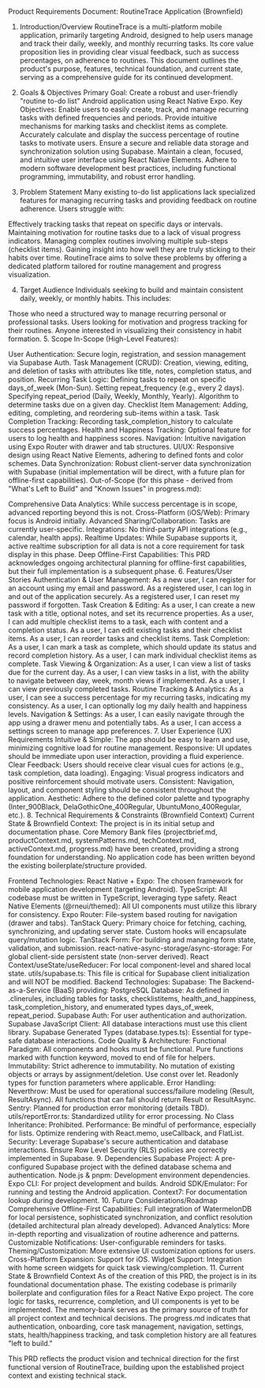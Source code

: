 Product Requirements Document: RoutineTrace Application (Brownfield)
1. Introduction/Overview
RoutineTrace is a multi-platform mobile application, primarily targeting Android, designed to help users manage and track their daily, weekly, and monthly recurring tasks. Its core value proposition lies in providing clear visual feedback, such as success percentages, on adherence to routines. This document outlines the product's purpose, features, technical foundation, and current state, serving as a comprehensive guide for its continued development.

2. Goals & Objectives
Primary Goal: Create a robust and user-friendly "routine to-do list" Android application using React Native Expo.
Key Objectives:
Enable users to easily create, track, and manage recurring tasks with defined frequencies and periods.
Provide intuitive mechanisms for marking tasks and checklist items as complete.
Accurately calculate and display the success percentage of routine tasks to motivate users.
Ensure a secure and reliable data storage and synchronization solution using Supabase.
Maintain a clean, focused, and intuitive user interface using React Native Elements.
Adhere to modern software development best practices, including functional programming, immutability, and robust error handling.
3. Problem Statement
Many existing to-do list applications lack specialized features for managing recurring tasks and providing feedback on routine adherence. Users struggle with:

Effectively tracking tasks that repeat on specific days or intervals.
Maintaining motivation for routine tasks due to a lack of visual progress indicators.
Managing complex routines involving multiple sub-steps (checklist items).
Gaining insight into how well they are truly sticking to their habits over time.
RoutineTrace aims to solve these problems by offering a dedicated platform tailored for routine management and progress visualization.

4. Target Audience
Individuals seeking to build and maintain consistent daily, weekly, or monthly habits. This includes:

Those who need a structured way to manage recurring personal or professional tasks.
Users looking for motivation and progress tracking for their routines.
Anyone interested in visualizing their consistency in habit formation.
5. Scope
In-Scope (High-Level Features):

User Authentication: Secure login, registration, and session management via Supabase Auth.
Task Management (CRUD): Creation, viewing, editing, and deletion of tasks with attributes like title, notes, completion status, and position.
Recurring Task Logic:
Defining tasks to repeat on specific days_of_week (Mon-Sun).
Setting repeat_frequency (e.g., every 2 days).
Specifying repeat_period (Daily, Weekly, Monthly, Yearly).
Algorithm to determine tasks due on a given day.
Checklist Item Management: Adding, editing, completing, and reordering sub-items within a task.
Task Completion Tracking: Recording task_completion_history to calculate success percentages.
Health and Happiness Tracking: Optional feature for users to log health and happiness scores.
Navigation: Intuitive navigation using Expo Router with drawer and tab structures.
UI/UX: Responsive design using React Native Elements, adhering to defined fonts and color schemes.
Data Synchronization: Robust client-server data synchronization with Supabase (initial implementation will be direct, with a future plan for offline-first capabilities).
Out-of-Scope (for this phase - derived from "What's Left to Build" and "Known Issues" in progress.md):

Comprehensive Data Analytics: While success percentage is in scope, advanced reporting beyond this is not.
Cross-Platform (iOS/Web): Primary focus is Android initially.
Advanced Sharing/Collaboration: Tasks are currently user-specific.
Integrations: No third-party API integrations (e.g., calendar, health apps).
Realtime Updates: While Supabase supports it, active realtime subscription for all data is not a core requirement for task display in this phase.
Deep Offline-First Capabilities: This PRD acknowledges ongoing architectural planning for offline-first capabilities, but their full implementation is a subsequent phase.
6. Features/User Stories
Authentication & User Management:
As a new user, I can register for an account using my email and password.
As a registered user, I can log in and out of the application securely.
As a registered user, I can reset my password if forgotten.
Task Creation & Editing:
As a user, I can create a new task with a title, optional notes, and set its recurrence properties.
As a user, I can add multiple checklist items to a task, each with content and a completion status.
As a user, I can edit existing tasks and their checklist items.
As a user, I can reorder tasks and checklist items.
Task Completion:
As a user, I can mark a task as complete, which should update its status and record completion history.
As a user, I can mark individual checklist items as complete.
Task Viewing & Organization:
As a user, I can view a list of tasks due for the current day.
As a user, I can view tasks in a list, with the ability to navigate between day, week, month views if implemented.
As a user, I can view previously completed tasks.
Routine Tracking & Analytics:
As a user, I can see a success percentage for my recurring tasks, indicating my consistency.
As a user, I can optionally log my daily health and happiness levels.
Navigation & Settings:
As a user, I can easily navigate through the app using a drawer menu and potentially tabs.
As a user, I can access a settings screen to manage app preferences.
7. User Experience (UX) Requirements
Intuitive & Simple: The app should be easy to learn and use, minimizing cognitive load for routine management.
Responsive: UI updates should be immediate upon user interaction, providing a fluid experience.
Clear Feedback: Users should receive clear visual cues for actions (e.g., task completion, data loading).
Engaging: Visual progress indicators and positive reinforcement should motivate users.
Consistent: Navigation, layout, and component styling should be consistent throughout the application.
Aesthetic: Adhere to the defined color palette and typography (Inter_900Black, DelaGothicOne_400Regular, UbuntuMono_400Regular, etc.).
8. Technical Requirements & Constraints (Brownfield Context)
Current State & Brownfield Context:
The project is in its initial setup and documentation phase. Core Memory Bank files (projectbrief.md, productContext.md, systemPatterns.md, techContext.md, activeContext.md, progress.md) have been created, providing a strong foundation for understanding. No application code has been written beyond the existing boilerplate/structure provided.

Frontend Technologies:
React Native + Expo: The chosen framework for mobile application development (targeting Android).
TypeScript: All codebase must be written in TypeScript, leveraging type safety.
React Native Elements (@rneui/themed): All UI components must utilize this library for consistency.
Expo Router: File-system based routing for navigation (drawer and tabs).
TanStack Query: Primary choice for fetching, caching, synchronizing, and updating server state. Custom hooks will encapsulate query/mutation logic.
TanStack Form: For building and managing form state, validation, and submission.
react-native-async-storage/async-storage: For global client-side persistent state (non-server derived).
React Context/useState/useReducer: For local component-level and shared local state.
utils/supabase.ts: This file is critical for Supabase client initialization and will NOT be modified.
Backend Technologies:
Supabase: The Backend-as-a-Service (BaaS) providing:
PostgreSQL Database: As defined in .clinerules, including tables for tasks, checklistitems, health_and_happiness, task_completion_history, and enumerated types days_of_week, repeat_period.
Supabase Auth: For user authentication and authorization.
Supabase JavaScript Client: All database interactions must use this client library.
Supabase Generated Types (database.types.ts): Essential for type-safe database interactions.
Code Quality & Architecture:
Functional Paradigm: All components and hooks must be functional. Pure functions marked with function keyword, moved to end of file for helpers.
Immutability: Strict adherence to immutability. No mutation of existing objects or arrays by assignment/deletion. Use const over let. Readonly types for function parameters where applicable.
Error Handling:
Neverthrow: Must be used for operational success/failure modeling (Result, ResultAsync). All functions that can fail should return Result or ResultAsync.
Sentry: Planned for production error monitoring (details TBD).
utils/reportError.ts: Standardized utility for error processing.
No Class Inheritance: Prohibited.
Performance: Be mindful of performance, especially for lists. Optimize rendering with React.memo, useCallback, and FlatList.
Security: Leverage Supabase's secure authentication and database interactions. Ensure Row Level Security (RLS) policies are correctly implemented in Supabase.
9. Dependencies
Supabase Project: A pre-configured Supabase project with the defined database schema and authentication.
Node.js & pnpm: Development environment dependencies.
Expo CLI: For project development and builds.
Android SDK/Emulator: For running and testing the Android application.
Context7: For documentation lookup during development.
10. Future Considerations/Roadmap
Comprehensive Offline-First Capabilities: Full integration of WatermelonDB for local persistence, sophisticated synchronization, and conflict resolution (detailed architectural plan already developed).
Advanced Analytics: More in-depth reporting and visualization of routine adherence and patterns.
Customizable Notifications: User-configurable reminders for tasks.
Theming/Customization: More extensive UI customization options for users.
Cross-Platform Expansion: Support for iOS.
Widget Support: Integration with home screen widgets for quick task viewing/completion.
11. Current State & Brownfield Context
As of the creation of this PRD, the project is in its foundational documentation phase. The existing codebase is primarily boilerplate and configuration files for a React Native Expo project. The core logic for tasks, recurrence, completion, and UI components is yet to be implemented. The memory-bank serves as the primary source of truth for all project context and technical decisions. The progress.md indicates that authentication, onboarding, core task management, navigation, settings, stats, health/happiness tracking, and task completion history are all features "left to build."

This PRD reflects the product vision and technical direction for the first functional version of RoutineTrace, building upon the established project context and existing technical stack.